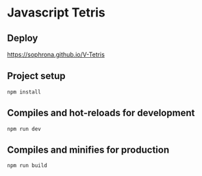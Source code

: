 # Javascript Tetris

## Deploy

https://sophrona.github.io/V-Tetris

## Project setup
```
npm install
```

## Compiles and hot-reloads for development
```
npm run dev
```

## Compiles and minifies for production
```
npm run build
```


